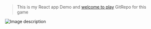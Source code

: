 > This is my React app Demo and [welcome to play](https://hyc0812.github.io/deploy-reactapp-typing-game/)
> GitRepo for this game

![Image description](https://dev-to-uploads.s3.amazonaws.com/uploads/articles/d7fhgjgdopxli95zsxfn.png)
